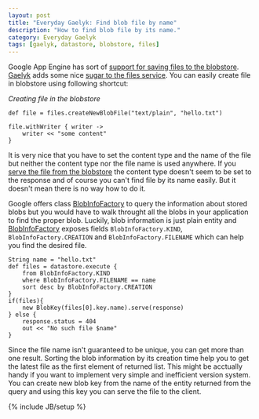 ```yaml
---
layout: post
title: "Everyday Gaelyk: Find blob file by name"
description: "How to find blob file by its name."
category: Everyday Gaelyk
tags: [gaelyk, datastore, blobstore, files]
---
```


Google App Engine has sort of [support for saving files to the blobstore](https://developers.google.com/appengine/docs/java/blobstore/overview#Writing_Files_to_the_Blobstore). [Gaelyk](http://gaelyk.appspot.com) adds some nice [sugar to the files service](http://gaelyk.appspot.com/tutorial/app-engine-shortcuts#file-service). You can easily create file in blobstore using following shortcut:

*Creating file in the blobstore*

    def file = files.createNewBlobFile("text/plain", "hello.txt")
 
    file.withWriter { writer ->
        writer << "some content"
    }

It is very nice that you have to set the content type and the name of the file but neither the content type nor the file
name is used anywhere. If you [serve the file from the blobstore](https://developers.google.com/appengine/docs/java/blobstore/overview#Serving_a_Blob)
the content type doesn't seem to be set to the response and of course you can't find file by its name easily. But it doesn't mean there
is no way how to do it.

Google offers class [BlobInfoFactory](https://developers.google.com/appengine/docs/java/javadoc/com/google/appengine/api/blobstore/BlobInfoFactory)
to query the information about stored blobs but you would have to walk throught all the blobs in your application to find the proper blob.
Luckily, blob information is just plain entity and 
[BlobInfoFactory](https://developers.google.com/appengine/docs/java/javadoc/com/google/appengine/api/blobstore/BlobInfoFactory)
exposes fields `BlobInfoFactory.KIND`, `BlobInfoFactory.CREATION` and `BlobInfoFactory.FILENAME` which can help you find the desired file.

    String name = "hello.txt"
    def files = datastore.execute {
        from BlobInfoFactory.KIND
        where BlobInfoFactory.FILENAME == name
        sort desc by BlobInfoFactory.CREATION
    }
    if(files){
        new BlobKey(files[0].key.name).serve(response)
    } else {
        response.status = 404
        out << "No such file $name"
    }
    
Since the file name isn't guaranteed to be unique, you can get more than one result. Sorting the blob information by its creation time
help you to get the latest file as the first element of returned list. This might be acctually handy if you want to implement very simple and
inefficient version system. You can create new blob key from the name of the entity returned from the query and using this key you can serve
the file to the client.




{% include JB/setup %}
